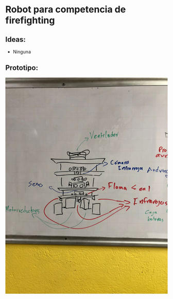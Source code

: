 # Robot para competencia de firefighting

## Ideas:

- Ninguna









## Prototipo:

![Primer protoripo](resources/Frontal.jpeg)


